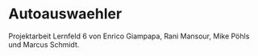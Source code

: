 # Autoauswaehler
Projektarbeit Lernfeld 6 von Enrico Giampapa, Rani Mansour, Mike Pöhls und Marcus Schmidt.
